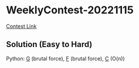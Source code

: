 # WeeklyContest-20221115

[Contest Link](https://vjudge.net/contest/530040)

## Solution (Easy to Hard)

Python: 
[G](G.python) (brutal force), [F](F.python) (brutal force), [C](C.python) (O(n))
